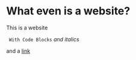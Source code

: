 # What even is a website?

This is a website

``` With Code Blocks```
*and italics*

and a [link](../p2) 


